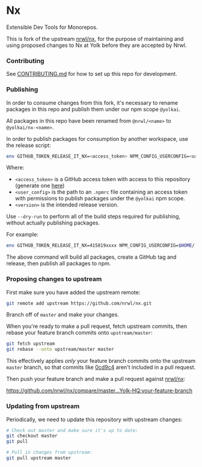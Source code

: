# Nx

Extensible Dev Tools for Monorepos.

This is fork of the upstream [nrwl/nx](https://github.com/nrwl/nx), for the purpose of maintaining and using proposed changes to Nx at Yolk before they are accepted by Nrwl.

### Contributing

See [CONTRIBUTING.md](CONTRIBUTING.md) for how to set up this repo for development.

### Publishing

In order to consume changes from this fork, it's necessary to rename packages in this repo and publish them under our npm scope `@yolkai`.

All packages in this repo have been renamed from `@nrwl/<name>` to `@yolkai/nx-<name>`.

In order to publish packages for consumption by another workspace, use the release script:

```sh
env GITHUB_TOKEN_RELEASE_IT_NX=<access_token> NPM_CONFIG_USERCONFIG=<user_config> yarn nx-release <version> [--dry-run]
```

Where:

- `<access_token>` is a GitHub access token with access to this repository (generate one [here](https://github.com/settings/tokens))
- `<user_config>` is the path to an `.npmrc` file containing an access token with permissions to publish packages under the `@yolkai` npm scope.
- `<version>` is the intended release version.

Use `--dry-run` to perform all of the build steps required for publishing, without actually publishing packages.

For example:

```sh
env GITHUB_TOKEN_RELEASE_IT_NX=415819xxxx NPM_CONFIG_USERCONFIG=$HOME/.npmrc yarn nx-release 8.10.0-alpha.0
```

The above command will build all packages, create a GitHub tag and release, then publish all packages to npm.

### Proposing changes to upstream

First make sure you have added the upstream remote:

```sh
git remote add upstream https://github.com/nrwl/nx.git
```

Branch off of `master` and make your changes.

When you're ready to make a pull request, fetch upstream commits, then rebase your feature branch commits onto `upstream/master`:

```sh
git fetch upstream
git rebase --onto upstream/master master
```

This effectively applies _only_ your feature branch commits onto the upstream `master` branch, so that commits like [0cd9c4](https://github.com/Yolk-HQ/nx/commit/0cd9c4fc9f3f58a48793337e5fd1a09be8e1f126) aren't included in a pull request.

Then push your feature branch and make a pull request against [nrwl/nx](https://github.com/nrwl/nx):

https://github.com/nrwl/nx/compare/master...Yolk-HQ:your-feature-branch

### Updating from upstream

Periodically, we need to update this repository with upstream changes:

```sh
# Check out master and make sure it's up to date:
git checkout master
git pull

# Pull in changes from upstream:
git pull upstream master
```
